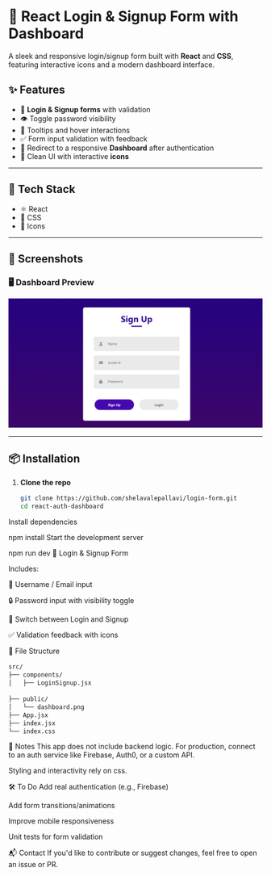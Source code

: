# 🔐 React Login & Signup Form with Dashboard

A sleek and responsive login/signup form built with **React** and **CSS**, featuring interactive icons and a modern dashboard interface.

## ✨ Features

- 🔑 **Login & Signup forms** with validation
- 👁️ Toggle password visibility
- 🧠 Tooltips and hover interactions
- ✅ Form input validation with feedback
- 🚀 Redirect to a responsive **Dashboard** after authentication
- 🎨 Clean UI with interactive **icons**

---

## 🚧 Tech Stack

- ⚛️ React
- 💨 CSS
- 🧰 Icons

---

## 📸 Screenshots

### 🖥️ Dashboard Preview

![Dashboard Screenshot](public/dashboard.png)

---

## 📦 Installation

1. **Clone the repo**
   ```bash
   git clone https://github.com/shelavalepallavi/login-form.git
   cd react-auth-dashboard

Install dependencies

npm install
Start the development server

npm run dev
🔐 Login & Signup Form


Includes:

👤 Username / Email input

🔒 Password input with visibility toggle

🔁 Switch between Login and Signup

✅ Validation feedback with icons



🧭 File Structure
````
src/
├── components/
│   ├── LoginSignup.jsx
  
├── public/
│   └── dashboard.png
├── App.jsx
├── index.jsx
└── index.css
````
📌 Notes
This app does not include backend logic. For production, connect to an auth service like Firebase, Auth0, or a custom API.

Styling and interactivity rely on css.

🛠️ To Do
 Add real authentication (e.g., Firebase)

 Add form transitions/animations

 Improve mobile responsiveness

 Unit tests for form validation

📬 Contact
If you'd like to contribute or suggest changes, feel free to open an issue or PR.
